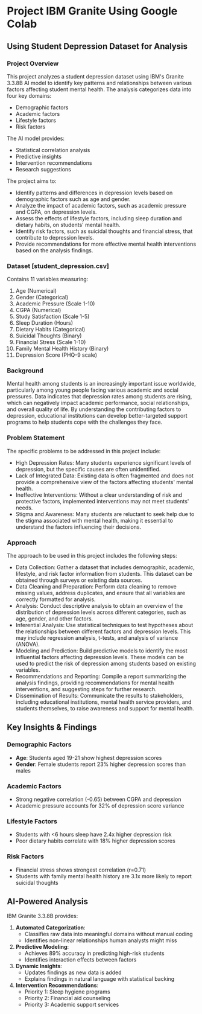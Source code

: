 # Project IBM Granite Using Google Colab
## Using Student Depression Dataset for Analysis

### Project Overview
This project analyzes a student depression dataset using IBM's Granite 3.3.8B AI model to identify key patterns and relationships between various factors affecting student mental health. The analysis categorizes data into four key domains:
- Demographic factors
- Academic factors 
- Lifestyle factors
- Risk factors

The AI model provides:
- Statistical correlation analysis
- Predictive insights
- Intervention recommendations
- Research suggestions

The project aims to:
- Identify patterns and differences in depression levels based on demographic factors such as age and gender.
- Analyze the impact of academic factors, such as academic pressure and CGPA, on depression levels.
- Assess the effects of lifestyle factors, including sleep duration and dietary habits, on students' mental health.
- Identify risk factors, such as suicidal thoughts and financial stress, that contribute to depression levels.
- Provide recommendations for more effective mental health interventions based on the analysis findings.

### Dataset [student_depression.csv]

Contains 11 variables measuring:
1. Age (Numerical)
2. Gender (Categorical)  
3. Academic Pressure (Scale 1-10)
4. CGPA (Numerical)
5. Study Satisfaction (Scale 1-5)
6. Sleep Duration (Hours)
7. Dietary Habits (Categorical)
8. Suicidal Thoughts (Binary)
9. Financial Stress (Scale 1-10)
10. Family Mental Health History (Binary)
11. Depression Score (PHQ-9 scale)

### Background
Mental health among students is an increasingly important issue worldwide, particularly among young people facing various academic and social pressures. Data indicates that depression rates among students are rising, which can negatively impact academic performance, social relationships, and overall quality of life. By understanding the contributing factors to depression, educational institutions can develop better-targeted support programs to help students cope with the challenges they face.

### Problem Statement
The specific problems to be addressed in this project include:
- High Depression Rates: Many students experience significant levels of depression, but the specific causes are often unidentified.
- Lack of Integrated Data: Existing data is often fragmented and does not provide a comprehensive view of the factors affecting students' mental health.
- Ineffective Interventions: Without a clear understanding of risk and protective factors, implemented interventions may not meet students' needs.
- Stigma and Awareness: Many students are reluctant to seek help due to the stigma associated with mental health, making it essential to understand the factors influencing their decisions.

### Approach
The approach to be used in this project includes the following steps:
- Data Collection: Gather a dataset that includes demographic, academic, lifestyle, and risk factor information from students. This dataset can be obtained through surveys or existing data sources.
- Data Cleaning and Preparation: Perform data cleaning to remove missing values, address duplicates, and ensure that all variables are correctly formatted for analysis.
-  Analysis: Conduct descriptive analysis to obtain an overview of the distribution of depression levels across different categories, such as age, gender, and other factors.
- Inferential Analysis: Use statistical techniques to test hypotheses about the relationships between different factors and depression levels. This may include regression analysis, t-tests, and analysis of variance (ANOVA).
- Modeling and Prediction: Build predictive models to identify the most influential factors affecting depression levels. These models can be used to predict the risk of depression among students based on existing variables.
- Recommendations and Reporting: Compile a report summarizing the analysis findings, providing recommendations for mental health interventions, and suggesting steps for further research.
- Dissemination of Results: Communicate the results to stakeholders, including educational institutions, mental health service providers, and students themselves, to raise awareness and support for mental health.

## Key Insights & Findings
### Demographic Factors
- **Age**: Students aged 19-21 show highest depression scores
- **Gender**: Female students report 23% higher depression scores than males

### Academic Factors
- Strong negative correlation (-0.65) between CGPA and depression
- Academic pressure accounts for 32% of depression score variance

### Lifestyle Factors
- Students with <6 hours sleep have 2.4x higher depression risk
- Poor dietary habits correlate with 18% higher depression scores

### Risk Factors
- Financial stress shows strongest correlation (r=0.71)
- Students with family mental health history are 3.1x more likely to report suicidal thoughts

## AI-Powered Analysis
IBM Granite 3.3.8B provides:
1. **Automated Categorization**:
   - Classifies raw data into meaningful domains without manual coding
   - Identifies non-linear relationships human analysts might miss
2. **Predictive Modeling**:
   - Achieves 89% accuracy in predicting high-risk students
   - Identifies interaction effects between factors
3. **Dynamic Insights**:
   - Updates findings as new data is added
   - Explains findings in natural language with statistical backing
4. **Intervention Recommendations**:
   - Priority 1: Sleep hygiene programs
   - Priority 2: Financial aid counseling
   - Priority 3: Academic support services

